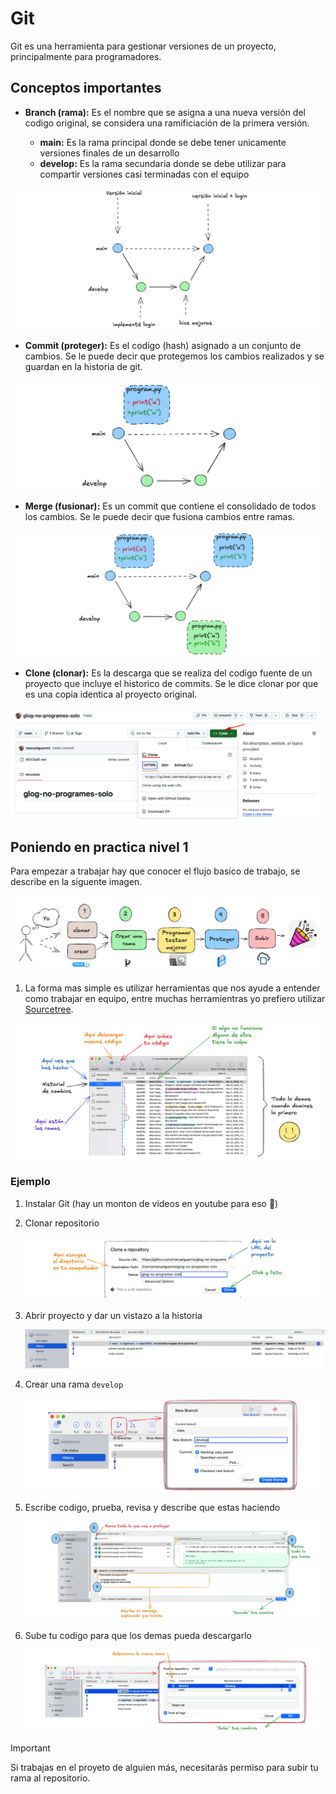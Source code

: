 # Git

Git es una herramienta para gestionar versiones de un proyecto, principalmente para programadores.

## Conceptos importantes

- **Branch (rama):** Es el nombre que se asigna a una nueva versión del codigo original, se considera una ramificiación de la primera versión.

  - **main:** Es la rama principal donde se debe tener unicamente versiones finales de un desarrollo
  - **develop:** Es la rama secundaria donde se debe utilizar para compartir versiones casi terminadas con el equipo

![1728967202179](image/git.readme/1728967202179.png)

- **Commit (proteger):** Es el codigo (hash) asignado a un conjunto de cambios. Se le puede decir que protegemos los cambios realizados y se guardan en la historia de git.

![1728967168963](image/git.readme/1728967168963.png)

- **Merge (fusionar):** Es un commit que contiene el consolidado de todos los cambios. Se le puede decir que fusiona cambios entre ramas.

![1728967455747](image/git.readme/1728967455747.png)

- **Clone (clonar):** Es la descarga que se realiza del codigo fuente de un proyecto que incluye el historico de commits. Se le dice clonar por que es una copia identica al proyecto original.

![1728967686539](image/git.readme/1728967686539.png)

## Poniendo en practica nivel 1

Para empezar a trabajar hay que conocer el flujo basico de trabajo, se describe en la siguente imagen.

![1728969613682](image/git.readme/1728969613682.png)

1. La forma mas simple es utilizar herramientas que nos ayude a entender como trabajar en equipo, entre muchas herramientras yo prefiero utilizar [Sourcetree](https://www.sourcetreeapp.com/).

![1728969421787](image/git.readme/1728969421787.png)

### Ejemplo

1. Instalar Git (hay un monton de videos en youtube para eso 🙂)
2. Clonar repositorio

   ![1728970199443](image/git.readme/1728970199443.png)
3. Abrir proyecto y dar un vistazo a la historia

   ![1728970038224](image/git.readme/1728970038224.png)
4. Crear una rama `develop`

   ![1728970392323](image/git.readme/1728970392323.png)
5. Escribe codigo, prueba, revisa y describe que estas haciendo

   ![1728970752342](image/git.readme/1728970752342.png)
6. Sube tu codigo para que los demas pueda descargarlo

   ![1728970958989](image/git.readme/1728970958989.png)

> [!IMPORTANT]
> Si trabajas en el proyeto de alguien más, necesitarás permiso para subir tu rama al repositorio.
